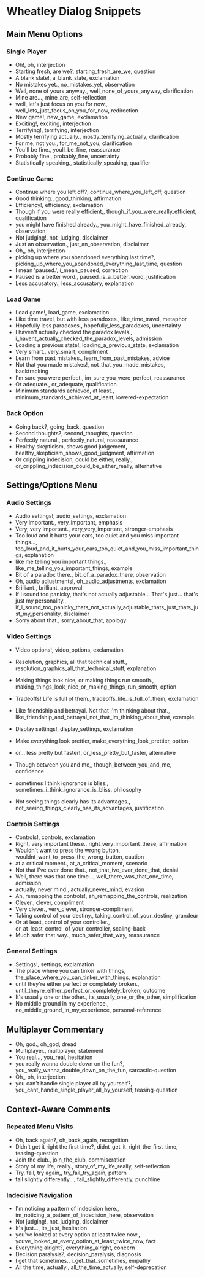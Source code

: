 # Wheatley Dialog Snippets

## Main Menu Options

### Single Player

- Oh!, oh, interjection
- Starting fresh, are we?, starting_fresh_are_we, question
- A blank slate!, a_blank_slate, exclamation
- No mistakes yet., no_mistakes_yet, observation
- Well, none of yours anyway., well_none_of_yours_anyway, clarification
- Mine are..., mine_are, self-reflection
- well, let's just focus on you for now., well_lets_just_focus_on_you_for_now, redirection
- New game!, new_game, exclamation
- Exciting!, exciting, interjection
- Terrifying!, terrifying, interjection
- Mostly terrifying actually., mostly_terrifying_actually, clarification
- For me, not you., for_me_not_you, clarification
- You'll be fine., youll_be_fine, reassurance
- Probably fine., probably_fine, uncertainty
- Statistically speaking., statistically_speaking, qualifier

### Continue Game

- Continue where you left off?, continue_where_you_left_off, question
- Good thinking., good_thinking, affirmation
- Efficiency!, efficiency, exclamation
- Though if you were really efficient,, though_if_you_were_really_efficient, qualification
- you might have finished already., you_might_have_finished_already, observation
- Not judging!, not_judging, disclaimer
- Just an observation., just_an_observation, disclaimer
- Oh,, oh, interjection
- picking up where you abandoned everything last time?, picking_up_where_you_abandoned_everything_last_time, question
- I mean 'paused.', i_mean_paused, correction
- Paused is a better word., paused_is_a_better_word, justification
- Less accusatory., less_accusatory, explanation

### Load Game

- Load game!, load_game, exclamation
- Like time travel, but with less paradoxes., like_time_travel, metaphor
- Hopefully less paradoxes., hopefully_less_paradoxes, uncertainty
- I haven't actually checked the paradox levels., i_havent_actually_checked_the_paradox_levels, admission
- Loading a previous state!, loading_a_previous_state, exclamation
- Very smart., very_smart, compliment
- Learn from past mistakes., learn_from_past_mistakes, advice
- Not that you made mistakes!, not_that_you_made_mistakes, backtracking
- I'm sure you were perfect., im_sure_you_were_perfect, reassurance
- Or adequate., or_adequate, qualification
- Minimum standards achieved, at least., minimum_standards_achieved_at_least, lowered-expectation

### Back Option

- Going back?, going_back, question
- Second thoughts?, second_thoughts, question
- Perfectly natural., perfectly_natural, reassurance
- Healthy skepticism, shows good judgement, healthy_skepticism_shows_good_judgment, affirmation
- Or crippling indecision, could be either, really., or_crippling_indecision_could_be_either_really, alternative

## Settings/Options Menu

### Audio Settings

- Audio settings!, audio_settings, exclamation
- Very important., very_important, emphasis
- Very, very important., very_very_important, stronger-emphasis
- Too loud and it hurts your ears, too quiet and you miss important things..., too_loud_and_it_hurts_your_ears_too_quiet_and_you_miss_important_things, explanation
- like me telling you important things., like_me_telling_you_important_things, example
- Bit of a paradox there., bit_of_a_paradox_there, observation
- Oh, audio adjustments!, oh_audio_adjustments, exclamation
- Brilliant., brilliant, approval
- If I sound too panicky, that's not actually adjustable... That's just... that's just my personality., if_i_sound_too_panicky_thats_not_actually_adjustable_thats_just_thats_just_my_personality, disclaimer
- Sorry about that., sorry_about_that, apology

### Video Settings

- Video options!, video_options, exclamation
- Resolution, graphics, all that technical stuff., resolution_graphics_all_that_technical_stuff, explanation
- Making things look nice, or making things run smooth., making_things_look_nice_or_making_things_run_smooth, option
- Tradeoffs! Life is full of them., tradeoffs_life_is_full_of_them, exclamation

- Like friendship and betrayal. Not that I'm thinking about that., like_friendship_and_betrayal_not_that_im_thinking_about_that, example
- Display settings!, display_settings, exclamation
- Make everything look prettier, make_everything_look_prettier, option
- or... less pretty but faster!, or_less_pretty_but_faster, alternative
- Though between you and me,, though_between_you_and_me, confidence
- sometimes I think ignorance is bliss., sometimes_i_think_ignorance_is_bliss, philosophy
- Not seeing things clearly has its advantages., not_seeing_things_clearly_has_its_advantages, justification

### Controls Settings

- Controls!, controls, exclamation
- Right, very important these., right_very_important_these, affirmation
- Wouldn't want to press the wrong button, wouldnt_want_to_press_the_wrong_button, caution
- at a critical moment., at_a_critical_moment, scenario
- Not that I've ever done that., not_that_ive_ever_done_that, denial
- Well, there was that one time..., well_there_was_that_one_time, admission
- actually, never mind., actually_never_mind, evasion
- Ah, remapping the controls!, ah_remapping_the_controls, realization
- Clever., clever, compliment
- Very clever., very_clever, stronger-compliment
- Taking control of your destiny., taking_control_of_your_destiny, grandeur
- Or at least, control of your controller., or_at_least_control_of_your_controller, scaling-back
- Much safer that way., much_safer_that_way, reassurance

### General Settings

- Settings!, settings, exclamation
- The place where you can tinker with things, the_place_where_you_can_tinker_with_things, explanation
- until they're either perfect or completely broken., until_theyre_either_perfect_or_completely_broken, outcome
- It's usually one or the other., its_usually_one_or_the_other, simplification
- No middle ground in my experience., no_middle_ground_in_my_experience, personal-reference

## Multiplayer Commentary

- Oh, god., oh_god, dread
- Multiplayer., multiplayer, statement
- You real..., you_real, hesitation
- you really wanna double down on the fun?, you_really_wanna_double_down_on_the_fun, sarcastic-question
- Oh,, oh, interjection
- you can't handle single player all by yourself?, you_cant_handle_single_player_all_by_yourself, teasing-question

## Context-Aware Comments

### Repeated Menu Visits

- Oh, back again?, oh_back_again, recognition
- Didn't get it right the first time?, didnt_get_it_right_the_first_time, teasing-question
- Join the club., join_the_club, commiseration
- Story of my life, really., story_of_my_life_really, self-reflection
- Try, fail, try again,, try_fail_try_again, pattern
- fail slightly differently..., fail_slightly_differently, punchline

### Indecisive Navigation

- I'm noticing a pattern of indecision here., im_noticing_a_pattern_of_indecision_here, observation
- Not judging!, not_judging, disclaimer
- It's just..., its_just, hesitation
- you've looked at every option at least twice now., youve_looked_at_every_option_at_least_twice_now, fact
- Everything alright?, everything_alright, concern
- Decision paralysis?, decision_paralysis, diagnosis
- I get that sometimes., i_get_that_sometimes, empathy
- All the time, actually., all_the_time_actually, self-deprecation